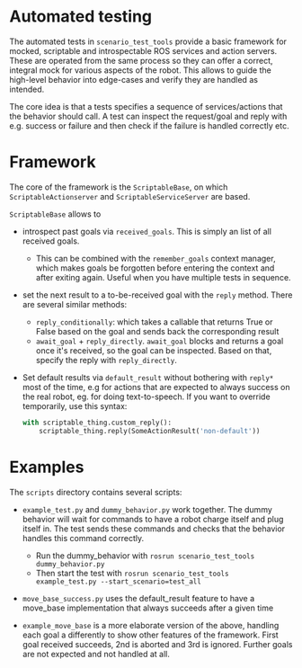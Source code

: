 # Automated testing

The automated tests in `scenario_test_tools` provide a basic framework for 
mocked, scriptable and introspectable ROS services and action servers.
These are operated from the same process so they can offer a correct, integral mock for various aspects of the robot.
This allows to guide the high-level behavior into edge-cases and verify they are handled as intended. 

The core idea is that a tests specifies a sequence of services/actions that the behavior should call.
A test can inspect the request/goal and reply with e.g. success or failure and 
then check if the failure is handled correctly etc. 

# Framework

The core of the framework is the `ScriptableBase`, 
on which `ScriptableActionserver` and `ScriptableServiceServer` are based.

`ScriptableBase` allows to
- introspect past goals via `received_goals`. This is simply an list of all received goals.
    - This can be combined with the `remember_goals` context manager, 
    which makes goals be forgotten before entering the context and after exiting again. 
    Useful when you have multiple tests in sequence. 
- set the next result to a to-be-received goal with the `reply` method.
  There are several similar methods:
  - `reply_conditionally`: which takes a callable that returns True or False based on the goal and sends back the corresponding result
  - `await_goal` + `reply_directly`. `await_goal` blocks and returns a goal once it's received, so the goal can be inspected. 
    Based on that, specify the reply with `reply_directly`.
- Set default results via `default_result` without bothering with `reply*` most of the time, 
    e.g for actions that are expected to always success on the real robot, eg. for doing text-to-speech.
    If you want to override temporarily, use this syntax:
  
  ```python
  with scriptable_thing.custom_reply():
      scriptable_thing.reply(SomeActionResult('non-default'))
  ```

# Examples
The `scripts` directory contains several scripts: 
- `example_test.py` and `dummy_behavior.py` work together.
    The dummy behavior will wait for commands to have a robot charge itself and plug itself in.
    The test sends these commands and checks that the behavior handles this command correctly.
    + Run the dummy_behavior with `rosrun scenario_test_tools dummy_behavior.py`
    + Then start the test with `rosrun scenario_test_tools example_test.py --start_scenario=test_all`

- `move_base_success.py` uses the default_result feature to have a move_base implementation that always succeeds after a given time
- `example_move_base` is a more elaborate version of the above, handling each goal a differently to show other features of the framework.
    First goal received succeeds, 2nd is aborted and 3rd is ignored. Further goals are not expected and not handled at all.
